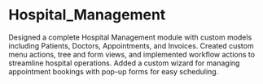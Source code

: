 # Hospital_Management
Designed a complete Hospital Management module with custom models including Patients, Doctors, Appointments, and Invoices. Created custom menu actions, tree and form views, and implemented workflow actions to streamline hospital operations. Added a custom wizard for managing appointment bookings with pop-up forms for easy scheduling.
